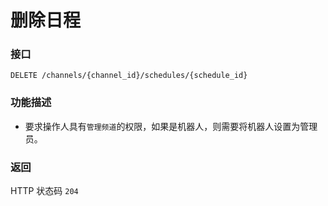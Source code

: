 # 删除日程

### 接口
`DELETE /channels/{channel_id}/schedules/{schedule_id}`

### 功能描述
- 要求操作人具有`管理频道`的权限，如果是机器人，则需要将机器人设置为管理员。

### 返回
HTTP 状态码 `204`

